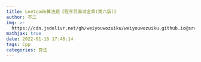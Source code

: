 ```yaml
---
title: Leetcode算法题《程序员面试金典(第六版)》
author: 不二
img: >-
  https://cdn.jsdelivr.net/gh/weiyouwozuiku/weiyouwozuiku.github.io@src/source/_posts/PageImg/算法/Leetcode算法题《程序员面试金典-第六版-》.png
mathjax: true
date: 2022-01-16 17:48:14
tags: Cpp
categories: 算法
---
```

